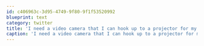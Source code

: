 ```yaml
---
id: c406963c-3d95-4749-9f80-9f1f53520992
blueprint: text
category: twitter
title: 'I need a video camera that I can hook up to a projector for my @okdg NFC demoes. Anyone have one?'
caption: 'I need a video camera that I can hook up to a projector for my <span class="username username_linked">@<a href="https://twitter.com/okdg" title="OKDG">okdg</a></span> NFC demoes. Anyone have one?'
---
```

